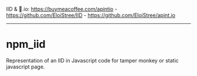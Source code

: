 
IID & 🍺.io: https://buymeacoffee.com/apintio - https://github.com/EloiStree/IID - https://github.com/EloiStree/apint.io

--------------------------------------

# npm_iid
Representation of an IID in Javascript code for tamper monkey or static javascript page.
